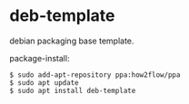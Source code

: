 # deb-template

debian packaging base template.

package-install:
```
$ sudo add-apt-repository ppa:how2flow/ppa
$ sudo apt update
$ sudo apt install deb-template
```
